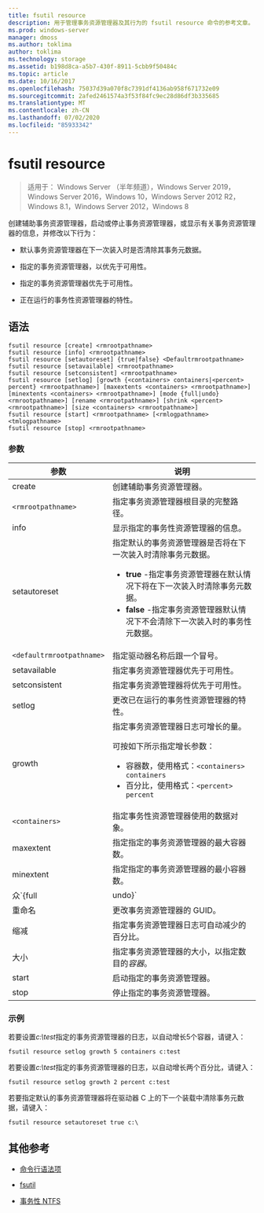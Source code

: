```yaml
---
title: fsutil resource
description: 用于管理事务资源管理器及其行为的 fsutil resource 命令的参考文章。
ms.prod: windows-server
manager: dmoss
ms.author: toklima
author: toklima
ms.technology: storage
ms.assetid: b198d8ca-a5b7-430f-8911-5cbb9f50484c
ms.topic: article
ms.date: 10/16/2017
ms.openlocfilehash: 75037d39a070f8c7391df4136ab958f671732e09
ms.sourcegitcommit: 2afed2461574a3f53f84fc9ec28d86df3b335685
ms.translationtype: MT
ms.contentlocale: zh-CN
ms.lasthandoff: 07/02/2020
ms.locfileid: "85933342"
---
```

# <a name="fsutil-resource"></a>fsutil resource

> 适用于： Windows Server （半年频道），Windows Server 2019，Windows Server 2016，Windows 10，Windows Server 2012 R2，Windows 8.1，Windows Server 2012，Windows 8

创建辅助事务资源管理器，启动或停止事务资源管理器，或显示有关事务资源管理器的信息，并修改以下行为：

- 默认事务资源管理器在下一次装入时是否清除其事务元数据。

- 指定的事务资源管理器，以优先于可用性。

- 指定的事务资源管理器优先于可用性。

- 正在运行的事务性资源管理器的特性。

## <a name="syntax"></a>语法

```
fsutil resource [create] <rmrootpathname>
fsutil resource [info] <rmrootpathname>
fsutil resource [setautoreset] {true|false} <Defaultrmrootpathname>
fsutil resource [setavailable] <rmrootpathname>
fsutil resource [setconsistent] <rmrootpathname>
fsutil resource [setlog] [growth {<containers> containers|<percent> percent} <rmrootpathname>] [maxextents <containers> <rmrootpathname>] [minextents <containers> <rmrootpathname>] [mode {full|undo} <rmrootpathname>] [rename <rmrootpathname>] [shrink <percent> <rmrootpathname>] [size <containers> <rmrootpathname>]
fsutil resource [start] <rmrootpathname> [<rmlogpathname> <tmlogpathname>
fsutil resource [stop] <rmrootpathname>
```

### <a name="parameters"></a>参数

| 参数 | 说明 |
| --------- | ----------- |
| create | 创建辅助事务资源管理器。 |
| `<rmrootpathname>` | 指定事务资源管理器根目录的完整路径。 |
| info | 显示指定的事务性资源管理器的信息。 |
| setautoreset | 指定默认的事务资源管理器是否将在下一次装入时清除事务元数据。<ul><li>**true** -指定事务资源管理器在默认情况下将在下一次装入时清除事务元数据。</li><li>**false** -指定事务资源管理器默认情况下不会清除下一次装入时的事务性元数据。 |
| `<defaultrmrootpathname>` | 指定驱动器名称后跟一个冒号。 |
| setavailable | 指定事务资源管理器优先于可用性。 |
| setconsistent | 指定事务资源管理器将优先于可用性。 |
| setlog | 更改已在运行的事务性资源管理器的特性。 |
| growth | 指定事务资源管理器日志可增长的量。<p>可按如下所示指定增长参数：<ul><li>容器数，使用格式：`<containers> containers`</li><li>百分比，使用格式：`<percent> percent`</li></ul> |
| `<containers>` | 指定事务性资源管理器使用的数据对象。 |
| maxextent | 指定指定的事务资源管理器的最大容器数。 |
| minextent | 指定指定的事务资源管理器的最小容器数。 |
| 众`{full|undo}` | 指定是记录所有事务（ **full**）还是只记录回滚事件（**undo**）。 |
| 重命名 | 更改事务资源管理器的 GUID。 |
| 缩减 | 指定事务资源管理器日志可自动减少的百分比。 |
| 大小 | 指定事务资源管理器的大小，以指定数目的*容器*。 |
| start | 启动指定的事务资源管理器。 |
| stop | 停止指定的事务资源管理器。 |

### <a name="examples"></a>示例

若要设置*c:\test*指定的事务资源管理器的日志，以自动增长5个容器，请键入：

```
fsutil resource setlog growth 5 containers c:test
```

若要设置*c:\test*指定的事务资源管理器的日志，以自动增长两个百分比，请键入：

```
fsutil resource setlog growth 2 percent c:test
```

若要指定默认的事务资源管理器将在驱动器 C 上的下一个装载中清除事务元数据，请键入：

```
fsutil resource setautoreset true c:\
```

## <a name="additional-references"></a>其他参考

- [命令行语法项](command-line-syntax-key.md)

- [fsutil](fsutil.md)

- [事务性 NTFS](https://docs.microsoft.com/previous-versions/windows/it-pro/windows-server-2008-R2-and-2008/cc730726(v=ws.10))
